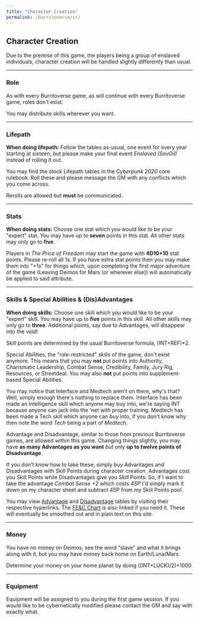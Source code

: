 ```yaml
---
title: "Character Creation"
permalink: /burritoverse/cc/
---
```


## Character Creation

Due to the premise of this game, the players being a group of enslaved individuals, character creation will be handled slightly differently than usual.

---

### Role

As with every Burritoverse game, as will continue with every Burritoverse game, roles don't exist. 

You may distribute skills wherever you want.

---

### Lifepath

**When doing lifepath:** Follow the tables as-usual, one event for every year starting at sixteen, but please make your final event *Enslaved (SovOil)* instead of rolling it out.

You may find the stock Lifepath tables in the *Cyberpunk 2020* core rulebook. Roll these and please message the GM with any conflicts which you come across. 

Rerolls are allowed but **must** be communicated.

---

### Stats


**When doing stats:** Choose one stat which you would like to be your "expert" stat. You may have up to **seven** points in this stat. All other stats may only go to **five**.

Players in *The Price of Freedom* may start the game with **4D10+10** stat points. Please re-roll all 1s. If you have extra stat points then you may make them into "+1s" for things which, upon completing the first major adventure of the game (Leaving Deimos for Mars (or wherever else)) will automatically be applied to said attribute.

---

### Skills & Special Abilities & (Dis)Advantages

**When doing skills:** Choose one skill which you would like to be your "expert" skill. You may have up to **five** points in this skill. All other skills may only go to **three**. Additional points, say due to Advantages, will disappear into the void!

Skill points are determined by the usual Burritoverse formula, (INT+REF)*2.

Special Abilities, the "role-restricted" skills of the game, don't exist anymore. This means that you may **not** put points into Authority, Charismatic Leadership, Combat Sense, Credibility, Family, Jury Rig, Resources, or Streetdeal. You may also **not** put points into supplement-based Special Abilities.

You may notice that Interface and Medtech aren't on there, why's that? Well, simply enough there's nothing to replace them.  Interface has been made an Intelligence skill which anyone may buy into, we're saying INT because anyone can jack into the 'net with proper training. Medtech has been made a Tech skill which anyone can buy into, if you don't know why then note the word *Tech* being a part of *Medtech*.

Advantage and Disadvantage, similar to those from previous Burritoverse games, are allowed within this game. Changing things slightly, you may have **as many Advantages as you want** *but* only **up to twelve points of Disadvantage**. 

If you don't know how to take these, simply buy Advantages and Disadvantages with Skill Points during character creation. Advantages cost you Skill Points while Disadvantages give you Skill Points. So, if I want to take the advantage *Combat Sense +2* which costs *4SP* I'd simply mark it down on my character sheet and subtract 4SP from my Skill Points pool.

You may view [Advantage](https://docs.google.com/document/d/1j9NDFlP-G80zLZfFSTAyqi3PVoSjjliDU5BiIakjNdE/edit?usp=sharing) and [Disadvantage](https://docs.google.com/document/d/1REj3BvO2hcfTUvVy2KOEKjCXQXv9n7SoyDV66lRFtRM/edit?usp=sharing) tables by visiting their respective hyperlinks. The [FE&C Chart](https://docs.google.com/document/d/1c2_PGIUQ6I0EJpmVfX6JqyyWjxUtlI7r37oF9gRstRw/edit?usp=sharing) is also linked if you need it. These will eventually be smoothed out and in plain text on this site.

---

### Money

You have no money on Deimos, see the word "slave" and what it brings along with it, but you may have money back home on Earth/Luna/Mars. 

Determine your money on your home planet by doing ((INT+LUCK)/2)*1000

---

### Equipment

Equipment will be assigned to you during the first game session. If you would like to be cybernetically modified please contact the GM and say with exactly what.

